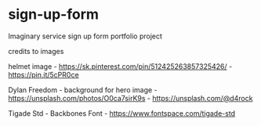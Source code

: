 # sign-up-form
Imaginary service sign up form portfolio project

credits to images

helmet image - https://sk.pinterest.com/pin/512425263857325426/ - https://pin.it/5cPR0ce


Dylan Freedom - background for hero image - https://unsplash.com/photos/O0ca7sirK9s - https://unsplash.com/@d4rock

Tigade Std - Backbones Font - https://www.fontspace.com/tigade-std